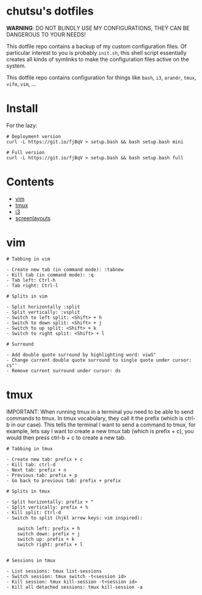 chutsu's dotfiles
=================

**WARNING**: DO NOT BLINDLY USE MY CONFIGURATIONS, THEY CAN BE DANGEROUS TO
YOUR NEEDS!

This dotfile repo contains a backup of my custom configuration files. Of
particular interest to you is probably `init.sh`, this shell script essentially
creates all kinds of symlinks to make the configuration files active on the
system.

This dotfile repo contains configuration for things like `bash`, `i3`,
`arandr`, `tmux`, `vifm`, `vim`, ...


Install
=======

For the lazy:

```
# Deployment version
curl -L https://git.io/fjBqV > setup.bash && bash setup.bash mini

# Full version
curl -L https://git.io/fjBqV > setup.bash && bash setup.bash full
```


Contents
========

- [vim](#vim)
- [tmux](#tmux)
- [i3](#i3)
- [screenlayouts](#screenlayouts)


vim
===

```
# Tabbing in vim

- Create new tab (in command mode): :tabnew
- Kill tab (in command mode): :q
- Tab left: Ctrl-h
- Tab right: Ctrl-l

# Splits in vim

- Split horizontally :split
- Split vertically: :vsplit
- Switch to left split: <Shift> + h
- Switch to down split: <Shift> + j
- Switch to up split: <Shift> + k
- Switch to right split: <Shift> + l

# Surround

- Add double quote surround by highlighting word: viwS"
- Change current double quote surround to single quote under cursor: cs"'
- Remove current surround under cursor: ds
```


tmux
====

IMPORTANT: When running tmux in a terminal you need to be able to send commands
to tmux. In tmux vocabulary, they call it the prefix (which is ctrl-b in our
case). This tells the terminal I want to send a command to tmux, for example,
lets say I want to create a new tmux tab (which is prefix + c), you would then
press ctrl-b + c to create a new tab.

```
# Tabbing in tmux

- Create new tab: prefix + c
- Kill tab: ctrl-d
- Next tab: prefix + n
- Previous tab: prefix + p
- Go back to previous tab: prefix + prefix

# Splits in tmux

- Split horizontally: prefix + "
- Split vertically: prefix + %
- Kill split: Ctrl-d
- Switch to split (hjkl arrow keys: vim inspired):

    switch left: prefix + h
    switch down: prefix + j
    switch up: prefix + k
    switch right: prefix + l


# Sessions in tmux

- List sessions: tmux list-sessions
- Switch session: tmux switch -t<session id>
- Kill session: tmux kill-session -t<session id>
- Kill all detached sessions: tmux kill-session -a
```
